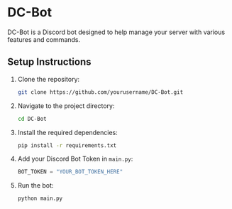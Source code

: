 # DC-Bot

DC-Bot is a Discord bot designed to help manage your server with various features and commands.

## Setup Instructions

1. Clone the repository:
    ```bash
    git clone https://github.com/yourusername/DC-Bot.git
    ```

2. Navigate to the project directory:
    ```bash
    cd DC-Bot
    ```

3. Install the required dependencies:
    ```bash
    pip install -r requirements.txt
    ```

4. Add your Discord Bot Token in `main.py`:
    ```python
    BOT_TOKEN = "YOUR_BOT_TOKEN_HERE"
    ```

5. Run the bot:
    ```bash
    python main.py
    ```